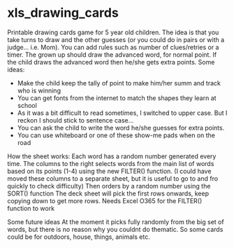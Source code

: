 # xls_drawing_cards
Printable drawing cards game for 5 year old children.
The idea is that you take turns to draw and the other guesses (or you could do in pairs or with a judge... i.e. Mom).
You can add rules such as number of clues/retries or a timer.
The grown up should draw the advanced word, for normal point. 
If the child draws the advanced word then he/she gets extra points.
Some ideas:
- Make the child keep the tally of point to make him/her summ and track who is winning
- You can get fonts from the internet to match the shapes they learn at school
- As it was a bit difficult to read sometimes, I switched to upper case. But I reckon I should stick to sentence case...
- You can ask the child to write the word he/she guesses for extra points.
- You can use whiteboard or one of these show-me pads when on the road


How the sheet works:
Each word has a random number generated every time.
The columns to the right selects words from the main list of words based on its points (1-4) using the new FILTER() function. 
(I could have moved these columns to a separate sheet, but it is useful to go to and fro quickly to check difficulty)
Then orders by a random number using the SORT() function
The deck sheet will pick the first rows onwards, keep copying down to get more rows.
Needs Excel O365 for the FILTER() function to work

Some future ideas
At the moment it picks fully randomly from the big set of words, but there is no reason why you couldnt do thematic.
So some cards could be for outdoors, house, things, animals etc.

